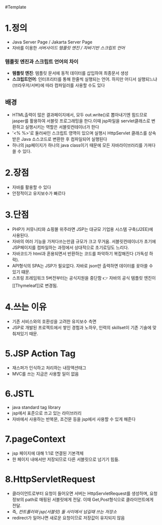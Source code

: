 #Template 
# 1.정의
- Java  Server Page / Jakarta Server Page
- 자바를 이용한 *서버사이드 템플릿 엔진 /  자바기반 스크립트 언어*

### 템플릿 엔진과 스크립트 언어의 차이
- **템플릿 엔진**: 템플릿 문서에 동적 데이터를 삽입하여 최종문서 생성
- **스크립트언어**: 인터프리터를 통해 한줄씩 실행되는 언어. 하지만 어디서 실행되느냐(브라우저/서버)에 따라 컴파일러를 사용할 수도 있다

## 배경
- HTML출력이 많은 결과페이지에서, 모두 out.write()로 뽑아내기엔 힘드므로 jasper를 활용하여 서블릿 프로그래밍을 한다.이때 jsp파일을 servlet클래스로 변환하고 실행시키는 역할은 서블릿컨테이너가 한다
-  '<% %>'로 둘러싸인 스크립트 영역이 있으며 실행시 HttpServlet 클래스를 상속받은 Java 소스코드로 변환한 후 컴파일되어 실행된다
- 하나의 jsp페이지가 하나의 java class이기 때문에 모든 자바라이브러리를 가져다 쓸 수 있다.

# 2.장점
- 자바를 활용할 수 있다
- 안정적이고 유지보수가 빠르다

# 3.단점
- PHP가 커뮤니티와 쇼핑몰 위주라면 JSP는 대규모 기업용 시스템 구축(J2EE)에 사용된다.
- 자바의 여러 기능을 가져다쓰는만큼 규모가 크고 무거움. 서블릿컨테이너가 초기에 JSP페이지를 컴파일하는 과정에서 상대적으로 초기로딩도 느리다.
- 자바코드가 html과 혼용되면서 반환하는 코드를 파악하기 복잡해진다 (가독성 하락).
- API형식의 SPA는 JSP가 필요없다. 자바로 json만 출력하면 데이터를 꽂아쓸 수 있기 떄문.
- 스프링 프레임워크 5버전부터는 공식지원을 중단함 👉 자바의 공식 템플릿 엔진이 [[Thymeleaf]]로 변경됨.

# 4.쓰는 이유
- 기존 서비스와의 호환성을 고려한 유지보수 측면
- JSP로 개발된 프로젝트에서 쌓인 경험과 노하우, 인력의 skillset이 기존 기술에 맞춰져있기 때문.

# 5.JSP Action Tag
- 재스퍼가 인식하고 처리하는 내장액션태그
- MVC를 쓰는 지금은 사용할 일이 없음

# 6.JSTL
- java standard tag library
- jsp에서 표준으로 쓰고 있는 라이브러리
- 자바에서 사용하는 반복문, 조건문 등을 jsp에서 사용할 수 있게 해준다

# 7.pageContext
- jsp 페이지에 대해 1:1로 연결된 기본객체
- 한 페이지 내에서만 저장되므로 다른 서블릿으로 넘기기 힘듦.

# 8.HttpServletRequest
- 클라이언트로부터 요청이 들어오면 서버는 HttpServletRequest를 생성하며, 요청정보의 path로 매핑된 서블릿에게 전달. 이때 Get,Post형식으로 클라이언트에게 전달.
- 즉, *컨트롤러와 jsp(서블릿) 둘 사이에서 넘길때 쓰는 저장소*
- redirect가 일어나면 새로운 요청이므로 저장값이 유지되지 않음